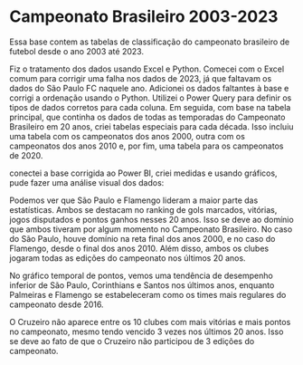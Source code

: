 # Campeonato Brasileiro 2003-2023

Essa base contem as tabelas de classificação do campeonato brasileiro de futebol desde o ano 2003 até 2023.

Fiz o tratamento dos dados usando Excel e Python. Comecei com o Excel comum para corrigir uma falha nos dados de 2023, já que faltavam os dados do São Paulo FC naquele ano. Adicionei os dados faltantes à base e corrigi a ordenação usando o Python. Utilizei o Power Query para definir os tipos de dados corretos para cada coluna. Em seguida, com base na tabela principal, que continha os dados de todas as temporadas do Campeonato Brasileiro em 20 anos, criei tabelas especiais para cada década. Isso incluiu uma tabela com os campeonatos dos anos 2000, outra com os campeonatos dos anos 2010 e, por fim, uma tabela para os campeonatos de 2020.

conectei a base corrigida ao Power BI, criei medidas e usando gráficos, pude fazer uma análise visual dos dados:

Podemos ver que São Paulo e Flamengo lideram a maior parte das estatísticas. Ambos se destacam no ranking de gols marcados, vitórias, jogos disputados e pontos ganhos nesses 20 anos. Isso se deve ao domínio que ambos tiveram por algum momento no Campeonato Brasileiro. No caso do São Paulo, houve domínio na reta final dos anos 2000, e no caso do Flamengo, desde o final dos anos 2010. Além disso, ambos os clubes jogaram todas as edições do campeonato nos últimos 20 anos.

No gráfico temporal de pontos, vemos uma tendência de desempenho inferior de São Paulo, Corinthians e Santos nos últimos anos, enquanto Palmeiras e Flamengo se estabeleceram como os times mais regulares do campeonato desde 2016.

O Cruzeiro não aparece entre os 10 clubes com mais vitórias e mais pontos no campeonato, mesmo tendo vencido 3 vezes nos últimos 20 anos. Isso se deve ao fato de que o Cruzeiro não participou de 3 edições do campeonato.


